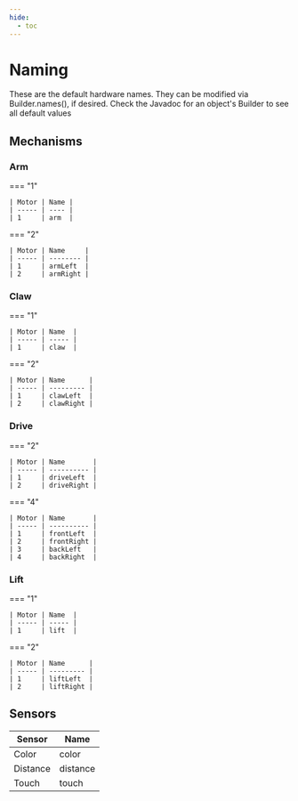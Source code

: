 ```yaml
---
hide:
  - toc
---
```


# Naming
These are the default hardware names. They can be modified via Builder.names(), if desired. Check the Javadoc for an object's Builder to see all default values

## Mechanisms

### Arm

=== "1"

    | Motor | Name |
    | ----- | ---- |
    | 1     | arm  |

=== "2"

    | Motor | Name     |
    | ----- | -------- |
    | 1     | armLeft  |
    | 2     | armRight |

### Claw

=== "1"

    | Motor | Name  |
    | ----- | ----- |
    | 1     | claw  |

=== "2"

    | Motor | Name      |
    | ----- | --------- |
    | 1     | clawLeft  |
    | 2     | clawRight |

### Drive

=== "2"

    | Motor | Name       |
    | ----- | ---------- |
    | 1     | driveLeft  |
    | 2     | driveRight |

=== "4"

    | Motor | Name       |
    | ----- | ---------- |
    | 1     | frontLeft  |
    | 2     | frontRight |
    | 3     | backLeft   |
    | 4     | backRight  |

### Lift

=== "1"

    | Motor | Name  |
    | ----- | ----- |
    | 1     | lift  |

=== "2"

    | Motor | Name      |
    | ----- | --------- |
    | 1     | liftLeft  |
    | 2     | liftRight |

## Sensors

| Sensor   | Name     |
| -------- | -------- |
| Color    | color    |
| Distance | distance |
| Touch    | touch    |
